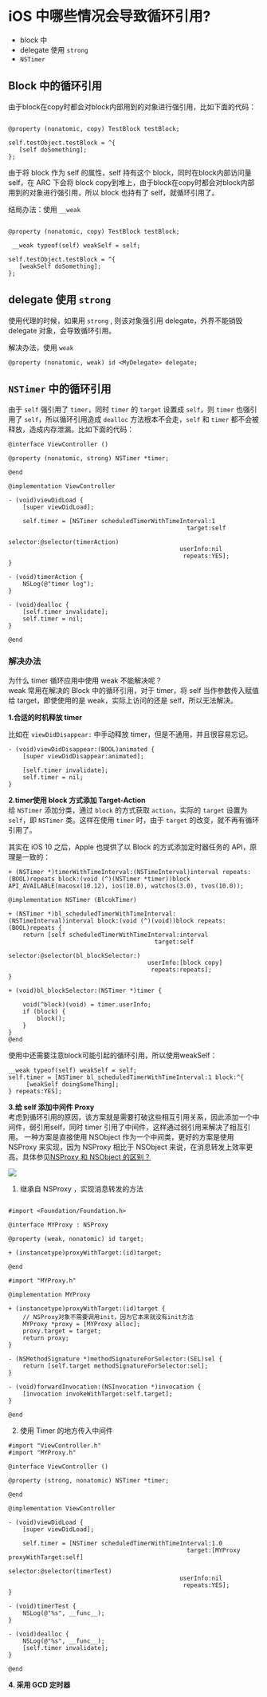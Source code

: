 # iOS 中哪些情况会导致循环引用?

- block 中
- delegate 使用 `strong` 
- `NSTimer`

## Block 中的循环引用
由于block在copy时都会对block内部用到的对象进行强引用，比如下面的代码：

```objc

@property (nonatomic, copy) TestBlock testBlock;

self.testObject.testBlock = ^{
   [self doSomething]; 
};
```

由于将 block 作为 self 的属性，self 持有这个 block，同时在block内部访问量 self，在 ARC 下会将 block copy到堆上，由于block在copy时都会对block内部用到的对象进行强引用，所以 block 也持有了 self，就循环引用了。

结局办法：使用 `__weak`

```objc

@property (nonatomic, copy) TestBlock testBlock;

 __weak typeof(self) weakSelf = self;

self.testObject.testBlock = ^{
   [weakSelf doSomething]; 
};
```

## delegate 使用 `strong` 

使用代理的时候，如果用 `strong` , 则该对象强引用 delegate，外界不能销毁 delegate 对象，会导致循环引用。

解决办法，使用 `weak`
```objc
@property (nonatomic, weak) id <MyDelegate> delegate;
```

## `NSTimer` 中的循环引用

由于 `self` 强引用了 `timer`，同时 `timer` 的 `target` 设置成 `self`，则 `timer` 也强引用了 `self`，所以循环引用造成 `dealloc` 方法根本不会走，`self` 和 `timer` 都不会被释放，造成内存泄漏。比如下面的代码：

```objc
@interface ViewController ()

@property (nonatomic, strong) NSTimer *timer;

@end

@implementation ViewController

- (void)viewDidLoad {
    [super viewDidLoad];

    self.timer = [NSTimer scheduledTimerWithTimeInterval:1
                                                  target:self
                                                selector:@selector(timerAction)
                                                userInfo:nil
                                                 repeats:YES];
}

- (void)timerAction {
    NSLog(@"timer log");
}

- (void)dealloc {
    [self.timer invalidate];
    self.timer = nil;
} 

@end
```

### 解决办法

为什么 timer 循环应用中使用 weak 不能解决呢？   
weak 常用在解决的 Block 中的循环引用，对于 timer，将 self 当作参数传入赋值给 target，即使使用的是 weak，实际上访问的还是 self，所以无法解决。

**1.合适的时机释放 timer**

比如在 `viewDidDisappear:` 中手动释放 timer，但是不通用，并且很容易忘记。
```objc
- (void)viewDidDisappear:(BOOL)animated {
    [super viewDidDisappear:animated];
    
    [self.timer invalidate];
    self.timer = nil;
}
```

**2.timer使用 block 方式添加 Target-Action**  
给 `NSTimer` 添加分类，通过 `block` 的方式获取 `action`，实际的 `target` 设置为 `self`，即 `NSTimer` 类。这样在使用 `timer` 时，由于 `target` 的改变，就不再有循环引用了。

其实在 iOS 10 之后，Apple 也提供了以 Block 的方式添加定时器任务的 API，原理是一致的：

```objc
+ (NSTimer *)timerWithTimeInterval:(NSTimeInterval)interval repeats:(BOOL)repeats block:(void (^)(NSTimer *timer))block API_AVAILABLE(macosx(10.12), ios(10.0), watchos(3.0), tvos(10.0));
```

```objc
@implementation NSTimer (BlcokTimer)

+ (NSTimer *)bl_scheduledTimerWithTimeInterval:(NSTimeInterval)interval block:(void (^)(void))block repeats:(BOOL)repeats {
    return [self scheduledTimerWithTimeInterval:interval
                                         target:self
                                       selector:@selector(bl_blockSelector:)
                                       userInfo:[block copy]
                                        repeats:repeats];
}

+ (void)bl_blockSelector:(NSTimer *)timer {
    
    void(^block)(void) = timer.userInfo;
    if (block) {
        block();
    }
}
@end

```

使用中还需要注意block可能引起的循环引用，所以使用weakSelf：

```objc
__weak typeof(self) weakSelf = self;
self.timer = [NSTimer bl_scheduledTimerWithTimeInterval:1 block:^{
     [weakSelf doingSomeThing];
} repeats:YES];
```

**3.给 self 添加中间件 Proxy**  
考虑到循环引用的原因，该方案就是需要打破这些相互引用关系，因此添加一个中间件，弱引用self，同时 timer 引用了中间件，这样通过弱引用来解决了相互引用。
一种方案是直接使用 NSObject 作为一个中间类，更好的方案是使用 NSProxy 来实现，因为 NSProxy 相比于 NSObject 来说，在消息转发上效率更高。具体参见[NSProxy 和 NSObject 的区别？](./answer/foundation/101_ans_ch_1_foundation_01.html#nsproxy-和-nsobject-的区别)

![](./../../assets/img/station_018.png)

1. 继承自 NSProxy ，实现消息转发的方法

```objc

#import <Foundation/Foundation.h>

@interface MYProxy : NSProxy

@property (weak, nonatomic) id target;

+ (instancetype)proxyWithTarget:(id)target;

@end

#import "MYProxy.h"

@implementation MYProxy

+ (instancetype)proxyWithTarget:(id)target {
    // NSProxy对象不需要调用init，因为它本来就没有init方法
    MYProxy *proxy = [MYProxy alloc];
    proxy.target = target;
    return proxy;
}

- (NSMethodSignature *)methodSignatureForSelector:(SEL)sel {
    return [self.target methodSignatureForSelector:sel];
}

- (void)forwardInvocation:(NSInvocation *)invocation {
    [invocation invokeWithTarget:self.target];
}

@end
```

2. 使用 Timer 的地方传入中间件

```objc
#import "ViewController.h"
#import "MYProxy.h"

@interface ViewController ()

@property (strong, nonatomic) NSTimer *timer;

@end

@implementation ViewController

- (void)viewDidLoad {
    [super viewDidLoad];
    
    self.timer = [NSTimer scheduledTimerWithTimeInterval:1.0
                                                  target:[MYProxy proxyWithTarget:self]
                                                selector:@selector(timerTest)
                                                userInfo:nil
                                                 repeats:YES];
}

- (void)timerTest {
    NSLog(@"%s", __func__);
}

- (void)dealloc {
    NSLog(@"%s", __func__);
    [self.timer invalidate];
}

@end
```

**4. 采用 GCD 定时器**